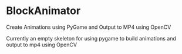 # BlockAnimator
Create Animations using PyGame and Output to MP4 using OpenCV

Currently an empty skeleton for using pygame to build animations and output to mp4 using OpenCV
